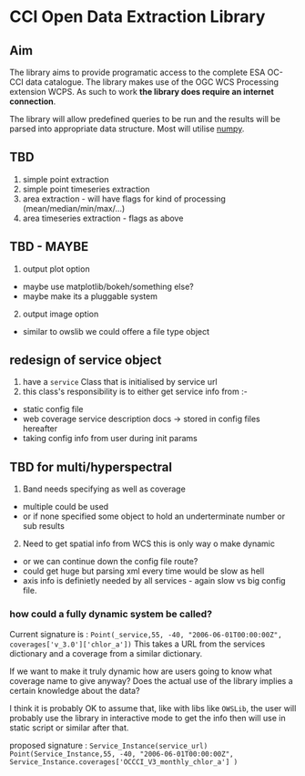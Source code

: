 # CCI Open Data Extraction Library

## Aim

The library aims to provide programatic access to the complete ESA OC-CCI data catalogue. The library makes use of the OGC WCS Processing extension WCPS. As such to work **the library does require an internet connection**.

The library will allow predefined queries to be run and the results will be parsed into appropriate data structure. Most will utilise [numpy](http://www.numpy.org/). 

## TBD

1. simple point extraction
2. simple point timeseries extraction 
3. area extraction - will have flags for kind of processing (mean/median/min/max/...)
4. area timeseries extraction - flags as above

## TBD - MAYBE

1. output plot option 
  * maybe use matplotlib/bokeh/something else? 
  * maybe make its a pluggable system 
2. output image option
  * similar to owslib we could offere a file type object


## redesign of service object

1. have a `service` Class that is initialised by service url
2. this class's responsibility is to either get service info from :-
  * static config file
  * web coverage service description docs -> stored in config files hereafter
  * taking config info from user during init params

## TBD for multi/hyperspectral

1. Band needs specifying as well as coverage
  * multiple could be used
  * or if none specified some object to hold an underterminate number or sub results
2. Need to get spatial info from WCS this is only way o make dynamic
  * or we can continue down the config file route?
  * could get huge but parsing xml every time would be slow as hell
  * axis info is definietly needed by all services - again slow vs big config file.


### how could a fully dynamic system be called?

Current signature is  :
`Point(_service,55, -40, "2006-06-01T00:00:00Z", coverages['v_3.0']['chlor_a'])`
This takes a URL from the services dictionary and a coverage from a similar dictionary.

If we want to make it truly dynamic how are users going to know what coverage name to give anyway? Does the actual use of the library implies a certain knowledge about the data?

I think it is probably OK to assume that, like with libs like `OWSLib`, the user will probably use the library in interactive mode to get the info then will use in static script or similar after that.

proposed signature :
`Service_Instance(service_url)`
`Point(Service_Instance,55, -40, "2006-06-01T00:00:00Z", Service_Instance.coverages['OCCCI_V3_monthly_chlor_a'] )`